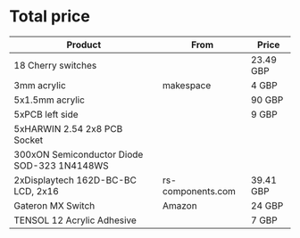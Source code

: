 # Total price

Product                                     | From               | Price
---                                         | ---                | ---
18 Cherry switches                          |                    | 23.49 GBP
3mm acrylic                                 | makespace          | 4 GBP
5x1.5mm acrylic                             |                    | 90 GBP 
5xPCB left side                             |                    | 9 GBP 
5xHARWIN 2.54 2x8 PCB Socket                |                    |
300xON Semiconductor Diode SOD-323 1N4148WS |                    | 
2xDisplaytech 162D-BC-BC LCD, 2x16          | rs-components.com  | 39.41 GBP
Gateron MX Switch                           | Amazon             | 24 GBP
TENSOL 12 Acrylic Adhesive                  |                    | 7 GBP

